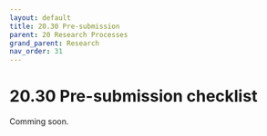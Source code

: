 ```yaml
---
layout: default
title: 20.30 Pre-submission
parent: 20 Research Processes
grand_parent: Research
nav_order: 31
---
```


# 20.30 Pre-submission checklist

Comming soon.